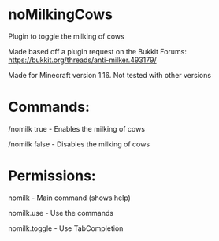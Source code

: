 # noMilkingCows
Plugin to toggle the milking of cows

Made based off a plugin request on the Bukkit Forums: https://bukkit.org/threads/anti-milker.493179/

Made for Minecraft version 1.16. Not tested with other versions

# Commands:
/nomilk true  -  Enables the milking of cows

/nomilk false  -  Disables the milking of cows

# Permissions:
nomilk  -  Main command (shows help)

nomilk.use  -  Use the commands

nomilk.toggle  -  Use TabCompletion
